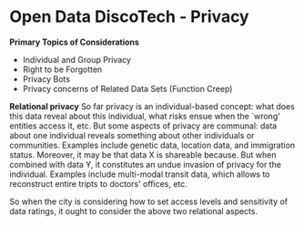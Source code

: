 # Open Data DiscoTech - Privacy
**Primary Topics of Considerations**
- Individual and Group Privacy
- Right to be Forgotten
- Privacy Bots
- Privacy concerns of Related Data Sets (Function Creep)

**Relational privacy**
So far privacy is an individual-based concept: what does this data reveal about this individual, what risks ensue when the `wrong' entities access it, etc.
But some aspects of privacy are communal: data about one individual reveals something about other individuals or communities. Examples include genetic data, location data, and immigration status.
Moreover, it may be that data X is shareable because. But when combined with data Y, it constitutes an undue invasion of privacy for the individual. 
Examples include multi-modal transit data, which allows to reconstruct entire tripts to doctors' offices, etc.

So when the city is considering how to set access levels and sensitivity of data ratings, it ought to consider the above two relational aspects.
